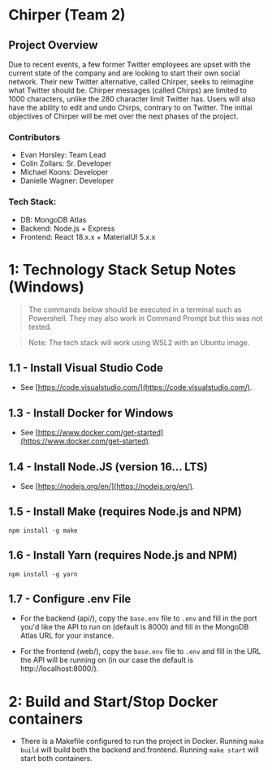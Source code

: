 # Chirper (Team 2)

## Project Overview
Due to recent events, a few former Twitter employees are upset with the current state of the company and are looking to start their own social network. Their new Twitter alternative, called Chirper, seeks to reimagine what Twitter should be. Chirper messages (called Chirps) are limited to 1000 characters, unlike the 280 character limit Twitter has. Users will also have the ability to edit and undo Chirps, contrary to on Twitter. The initial objectives of Chirper will be met over the next phases of the project.  

### Contributors

* Evan Horsley: Team Lead
* Colin Zollars: Sr. Developer
* Michael Koons: Developer
* Danielle Wagner: Developer

### Tech Stack:
* DB: MongoDB Atlas
* Backend: Node.js + Express
* Frontend: React 18.x.x + MaterialUI 5.x.x

# 1: Technology Stack Setup Notes (Windows)
> The commands below should be executed in a terminal such as Powershell. They may also work in Command Prompt but this was not tested.

> Note: The tech stack will work using WSL2 with an Ubuntu image.

## 1.1 - Install Visual Studio Code
* See [https://code.visualstudio.com/](https://code.visualstudio.com/).

## 1.3 - Install Docker for Windows
* See [https://www.docker.com/get-started](https://www.docker.com/get-started).

## 1.4 - Install Node.JS (version 16... LTS)
* See [https://nodejs.org/en/](https://nodejs.org/en/).

## 1.5 - Install Make (requires Node.js and NPM)
```
npm install -g make
```

## 1.6 - Install Yarn (requires Node.js and NPM)
```
npm install -g yarn
```

## 1.7 - Configure .env File

* For the backend (api/), copy the `base.env` file to `.env` and fill in the port you'd like the API to run on (default is 8000) and fill in the MongoDB Atlas URL for your instance.

* For the frontend (web/), copy the `base.env` file to `.env` and fill in the URL the API will be running on (in our case the default is http://localhost:8000/).


# 2: Build and Start/Stop Docker containers

* There is a Makefile configured to run the project in Docker. Running `make build` will build both the backend and frontend. Running `make start` will start both containers.